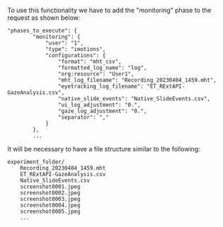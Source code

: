 To use this functionality we have to add the "monitoring" phase to the request as shown below:

```
"phases_to_execute": {
        "monitoring": {
            "user": "1",
            "type": "imotions",
            "configurations": {
                "format": "mht_csv",
                "formatted_log_name": "log",
                "org:resource": "User1",
                "mht_log_filename": "Recording_20230404_1459.mht",
                "eyetracking_log_filename": "ET_RExtAPI-GazeAnalysis.csv",
                "native_slide_events": "Native_SlideEvents.csv",
                "ui_log_adjustment": "0.",
                "gaze_log_adjustment": "0.",
                "separator": ","
            }
        },
        ...
```

It will be necessary to have a file structure similar to the following:
```
experiment_folder/
    Recording_20230404_1459.mht
    ET_RExtAPI-GazeAnalysis.csv
    Native_SlideEvents.csv
    screenshot0001.jpeg
    screenshot0002.jpeg
    screenshot0003.jpeg
    screenshot0004.jpeg
    screenshot0005.jpeg
    ...
```